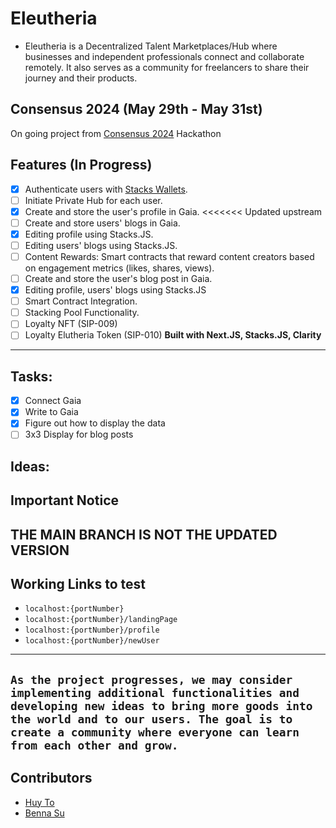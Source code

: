 # Eleutheria

- Eleutheria is a Decentralized Talent Marketplaces/Hub where businesses and independent professionals connect and collaborate remotely. It also serves as a community for freelancers to share their journey and their products.

## Consensus 2024 (May 29th - May 31st) 
On going project from [Consensus 2024](https://consensus2024.coindesk.com/) Hackathon

## Features (In Progress)
- [x] Authenticate users with [Stacks Wallets](https://www.stacks.co/explore/find-a-wallet#walletsearch).
- [ ] Initiate Private Hub for each user.
- [x] Create and store the user's profile in Gaia.
<<<<<<< Updated upstream
- [ ] Create and store users' blogs in Gaia.
- [x] Editing profile using Stacks.JS.
- [ ] Editing users' blogs using Stacks.JS.
- [ ] Content Rewards: Smart contracts that reward content creators based on engagement metrics (likes, shares, views).
- [ ] Create and store the user's blog post in Gaia.
- [x] Editing profile, users' blogs using Stacks.JS
- [ ] Smart Contract Integration. 
- [ ] Stacking Pool Functionality.
- [ ] Loyalty NFT (SIP-009)
- [ ] Loyalty Elutheria Token (SIP-010)
**Built with Next.JS, Stacks.JS, Clarity**

---
## Tasks:
- [x] Connect Gaia
- [x] Write to Gaia
- [x] Figure out how to display the data
- [ ] 3x3 Display for blog posts

## Ideas:


## Important Notice
**THE MAIN BRANCH IS NOT THE UPDATED VERSION**
---

## Working Links to test
- `localhost:{portNumber}`
- `localhost:{portNumber}/landingPage`
- `localhost:{portNumber}/profile`
- `localhost:{portNumber}/newUser`
---

`As the project progresses, we may consider implementing additional functionalities and developing new ideas to bring more goods into the world and to our users. The goal is to create a community where everyone can learn from each other and grow.`
---

## Contributors
- [Huy To](www.linkedin.com/in/huyto5689)
- [Benna Su](https://www.linkedin.com/in/bsu6/)
